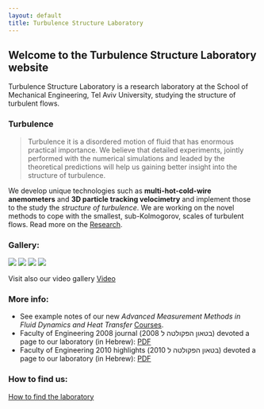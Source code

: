 ```yaml
---
layout: default
title: Turbulence Structure Laboratory
---
```


## Welcome to the Turbulence Structure Laboratory website

Turbulence Structure Laboratory is a research laboratory at the School of Mechanical Engineering, Tel Aviv University, studying the structure of turbulent flows. 

### Turbulence

>  Turbulence it is a disordered motion of fluid that has enormous practical importance. We believe that detailed experiments, jointly performed with the numerical simulations and leaded by the theoretical predictions will help us gaining better insight into the structure of turbulence. 


We develop unique technologies such as **multi-hot-cold-wire anemometers** and **3D particle tracking velocimetry** and implement those to the study the *structure of turbulence*. We are working on the novel methods to cope with the smallest, sub-Kolmogorov, scales of turbulent flows. Read more on the [Research](/research).  


### Gallery: 
![]({{site.url}}{{site.baseurl}}/images/calibration_in_situ.jpg)
![]({{site.url}}{{site.baseurl}}/images/lab.jpg)
![]({{site.url}}{{site.baseurl}}/images/theprobe.jpg)
![]({{site.url}}{{site.baseurl}}/images/cavity.jpg)

Visit also our video gallery [Video](/videogallery)



### More info:

* See example notes of our new *Advanced Measurement Methods in Fluid Dynamics and Heat Transfer* [Courses](/courses). 
* Faculty of Engineering 2008 journal (בטאון הפקולטה ל 2008) devoted a page to our laboratory (in Hebrew): [PDF](/files/Pagesfrom2008bitaon.pdf)
* Faculty of Engineering 2010 highlights (בטאון הפקולטה ל 2010) devoted a page to our laboratory (in Hebrew): [PDF](/files/Pagesfrom2010bitaon.pdf)


### How to find us:
[How to find the laboratory](/howtofindus.html)

